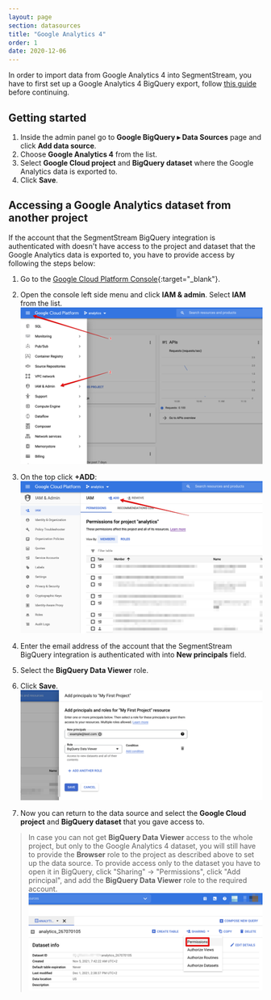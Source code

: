 ```yaml
---
layout: page
section: datasources
title: "Google Analytics 4"
order: 1
date: 2020-12-06
---
```


In order to import data from Google Analytics 4 into SegmentStream, you have to first set up a Google Analytics 4 BigQuery export, follow [this guide](https://support.google.com/analytics/answer/9823238#step3&zippy=%2Cin-this-article) before continuing.


## Getting started

1. Inside the admin panel go to **Google BigQuery ▸ Data Sources** page and click **Add data source**.
2. Choose **Google Analytics 4** from the list.
3. Select **Google Cloud project** and **BigQuery dataset** where the Google Analytics data is exported to.
4. Click **Save**.

## Accessing a Google Analytics dataset from another project

If the account that the SegmentStream BigQuery integration is authenticated with doesn't have access to the project and dataset that the Google Analytics data is exported to, you have to provide access by following the steps below:

1. Go to the [Google Cloud Platform Console](https://console.cloud.google.com){:target="_blank"}.
2. Open the console left side menu and click **IAM & admin**. Select **IAM** from the list.
![BigQuery access IAM](/img/bigquery/bq-access-1.png)

3. On the top click **+ADD**:
![BigQuery add IAM](/img/bigquery/bq-access-2.png)

4. Enter the email address of the account that the SegmentStream BigQuery integration is authenticated with into **New principals** field.
5. Select the **BigQuery Data Viewer** role.

6. Click **Save**.
![BigQuery add IAM roles](/img/bigquery/bq-viewer.png)

7. Now you can return to the data source and select the **Google Cloud project** and **BigQuery dataset** that you gave access to.

> In case you can not get **BigQuery Data Viewer** access to the whole project, but only to the Google Analytics 4 dataset, you will still have to provide the **Browser** role to the project as described above to set up the data source.
To provide access only to the dataset you have to open it in BigQuery, click "Sharing" -> "Permissions", click "Add principal", and add the **BigQuery Data Viewer** role to the required account.
![BigQuery add IAM roles](/img/bigquery/dataset-permissions.png)
